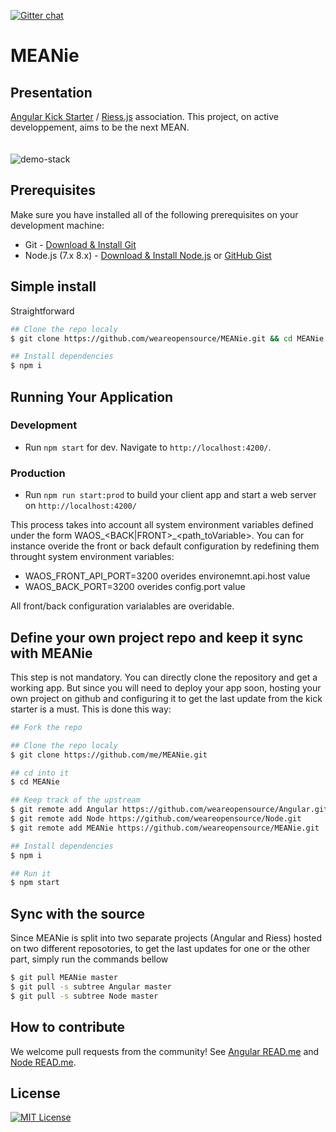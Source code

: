 [![Gitter chat](https://badges.gitter.im/gitterHQ/gitter.png)](https://gitter.im/weareopensource?utm_source=share-link&utm_medium=link&utm_campaign=share-link)

# MEANie

## Presentation 
[Angular Kick Starter](https://github.com/weareopensource/Angular) / [Riess.js](https://github.com/weareopensource/Riess.js) association. This project, on active developpement, aims to be the next MEAN.
<br><br><br>
![demo-stack](https://raw.githubusercontent.com/weareopensource/Angular/assets/screenshot.png)

## Prerequisites
Make sure you have installed all of the following prerequisites on your development machine:
* Git - [Download & Install Git](https://git-scm.com/downloads)
* Node.js (7.x 8.x) - [Download & Install Node.js](https://nodejs.org/en/download/) or [GitHub Gist](https://gist.github.com/isaacs/579814)

## Simple install
Straightforward
```bash
## Clone the repo localy
$ git clone https://github.com/weareopensource/MEANie.git && cd MEANie

## Install dependencies
$ npm i
```

## Running Your Application
   ### Development
   * Run `npm start` for dev. Navigate to `http://localhost:4200/`.
   ### Production
   * Run `npm run start:prod` to build your client app and start a web server on `http://localhost:4200/`

   This process takes into account all system environment variables defined under the form WAOS_<BACK|FRONT>_<path_toVariable>. You can for instance overide the front or back default configuration by redefining them throught system environment variables:
   -  WAOS_FRONT_API_PORT=3200 overides environemnt.api.host value
   -  WAOS_BACK_PORT=3200 overides config.port value

All front/back configuration varialables are overidable.

## Define your own project repo and keep it sync with MEANie
This step is not mandatory. You can directly clone the repository and get a working app. But since you will need to deploy your app soon, hosting your own project on github and configuring it to get the last update from the kick starter is a must. This is done this way:
```bash
## Fork the repo

## Clone the repo localy
$ git clone https://github.com/me/MEANie.git

## cd into it
$ cd MEANie

## Keep track of the upstream
$ git remote add Angular https://github.com/weareopensource/Angular.git
$ git remote add Node https://github.com/weareopensource/Node.git
$ git remote add MEANie https://github.com/weareopensource/MEANie.git

## Install dependencies
$ npm i

## Run it
$ npm start
```

## Sync with the source
Since MEANie is split into two separate projects (Angular and Riess) hosted on two different reposotories, to get the last updates for one or the other part, simply run the commands bellow
```bash
$ git pull MEANie master
$ git pull -s subtree Angular master
$ git pull -s subtree Node master
```

## How to contribute
We welcome pull requests from the community!
See [Angular READ.me](https://github.com/weareopensource/Angular) and [Node READ.me](https://github.com/weareopensource/Node).

## License
[![MIT License](https://img.shields.io/badge/license-MIT-blue.svg?style=flat)](/LICENSE.md)
